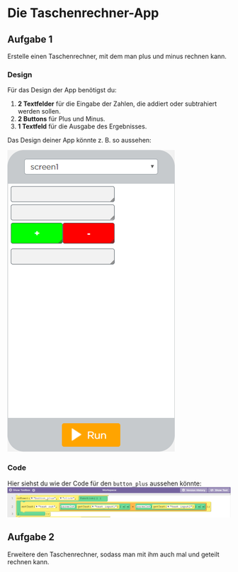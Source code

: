 # Die Taschenrechner-App

## Aufgabe 1
Erstelle einen Taschenrechner, mit dem man plus und minus rechnen kann.


### Design
Für das Design der App benötigst du:
1. **2 Textfelder** für die Eingabe der Zahlen, die addiert oder subtrahiert werden sollen.
2. **2 Buttons** für Plus und Minus.
3. **1 Textfeld** für die Ausgabe des Ergebnisses.

Das Design deiner App könnte z. B. so aussehen: 

![Design der Taschenrechner-App Version 1 mit den Elementen](img/Taschenrechner_v1.png)
 
 
### Code
Hier siehst du wie der Code für den `button_plus` aussehen könnte:
![CodeBlocks des Taschenrechners für button_plus](img/Taschenrechner_CodeBlocks_Button_Plus.png)
 
## Aufgabe 2
Erweitere den Taschenrechner, sodass man mit ihm auch mal und geteilt rechnen kann.

